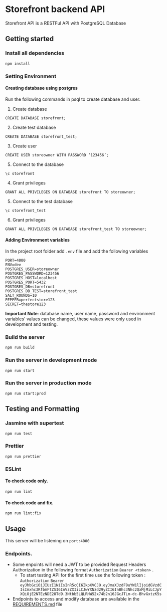 # Storefront backend API

Storefront API is a RESTFul API with PostgreSQL Database

## Getting started

### Install all dependencies

```
npm install
```

### Setting Environment

#### Creating database using postgres

Run the following commands in psql to create database and user.

1. Create database

```
CREATE DATABASE storefront;
```

2. Create test database

```
CREATE DATABASE storefront_test;
```

3. Create user

```
CREATE USER storeowner WITH PASSWORD ‘123456’;
```

5. Connect to the database

```
\c storefront
```

4. Grant privileges

```
GRANT ALL PRIVILEGES ON DATABASE storefront TO storeowner;
```

5. Connect to the test database

```
\c storefront_test
```

6. Grant privileges

```
GRANT ALL PRIVILEGES ON DATABASE storefront_test TO storeowner;
```

#### Adding Environment variables

In the project root folder add `.env` file and add the following variables

```
PORT=4000
ENV=dev
POSTGRES_USER=storeowner
POSTGRES_PASSWORD=123456
POSTGRES_HOST=localhost
POSTGRES_PORT=5432
POSTGRES_DB=storefront
POSTGRES_DB_TEST=storefront_test
SALT_ROUNDS=10
PEPPER=perfectstore123
SECRET=thestore123
```

**Important Note**: database name, user name, password and environment variables' values can be changed, these values were only used in development and testing.

### Build the server

```
npm run build
```

### Run the server in development mode

```
npm run start
```

### Run the server in production mode

```
npm run start:prod
```

## Testing and Formatting

### Jasmine with supertest

```
npm run test
```

### Prettier

```
npm run prettier
```

### ESLint

#### To check code only.

```
npm run lint
```

#### To check code and fix.

```
npm run lint:fix
```

## Usage

This server will be listening on `port:4000`

### Endpoints.

- Some enpoints will need a JWT to be provided Request Headers Authorization in the following format `Authorization` `Bearer <token>` .
  - To start testing API for the first time use the following token : `Authorization` `Bearer eyJhbGciOiJIUzI1NiIsInR5cCI6IkpXVCJ9.eyJmaXJzdF9uYW1lIjoidGVzdCIsImxhc3RfbmFtZSI6InVzZXIiLCJwYXNzd29yZCI6InBhc3Nhc2QxMjMiLCJpYXQiOjE2NTEzNDE2OTd9.3Ntbb5LQLRHW52x74b2n16JGcJTLm-dc-BhvGxtzK5s`
- Endpoints to access and modify database are available in the [REQUIREMENTS.md](https://github.com/mactav1sh/storefront-backend/blob/master/REQUIREMENTS.md) file
